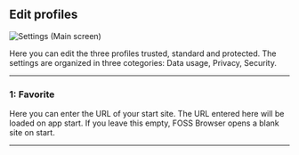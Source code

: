 ## Edit profiles

![Settings (Main screen)](https://github.com/scoute-dich/browser/blob/master/wiki/screenshots/settings_profile_edit.png)

Here you can edit the three profiles trusted, standard and protected. The settings are organized in three cotegories: Data usage, Privacy, Security.

----

### 1: Favorite

Here you can enter the URL of your start site. The URL entered here will be loaded on app start. If you leave this empty, FOSS Browser opens a blank site on start.

----
